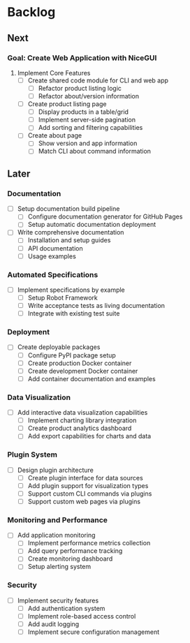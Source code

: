 # Backlog

## Next

### Goal: Create Web Application with NiceGUI

1. Implement Core Features
   * [ ] Create shared code module for CLI and web app
     * [ ] Refactor product listing logic
     * [ ] Refactor about/version information
   * [ ] Create product listing page
     * [ ] Display products in a table/grid
     * [ ] Implement server-side pagination
     * [ ] Add sorting and filtering capabilities
   * [ ] Create about page
     * [ ] Show version and app information
     * [ ] Match CLI about command information

## Later

### Documentation

* [ ] Setup documentation build pipeline
  * [ ] Configure documentation generator for GitHub Pages
  * [ ] Setup automatic documentation deployment
* [ ] Write comprehensive documentation
  * [ ] Installation and setup guides
  * [ ] API documentation
  * [ ] Usage examples

### Automated Specifications

* [ ] Implement specifications by example
  * [ ] Setup Robot Framework
  * [ ] Write acceptance tests as living documentation
  * [ ] Integrate with existing test suite

### Deployment

* [ ] Create deployable packages
  * [ ] Configure PyPI package setup
  * [ ] Create production Docker container
  * [ ] Create development Docker container
  * [ ] Add container documentation and examples

### Data Visualization

* [ ] Add interactive data visualization capabilities
  * [ ] Implement charting library integration
  * [ ] Create product analytics dashboard
  * [ ] Add export capabilities for charts and data

### Plugin System

* [ ] Design plugin architecture
  * [ ] Create plugin interface for data sources
  * [ ] Add plugin support for visualization types
  * [ ] Support custom CLI commands via plugins
  * [ ] Support custom web pages via plugins

### Monitoring and Performance

* [ ] Add application monitoring
  * [ ] Implement performance metrics collection
  * [ ] Add query performance tracking
  * [ ] Create monitoring dashboard
  * [ ] Setup alerting system

### Security

* [ ] Implement security features
  * [ ] Add authentication system
  * [ ] Implement role-based access control
  * [ ] Add audit logging
  * [ ] Implement secure configuration management
